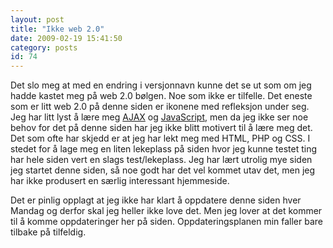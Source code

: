 ```yaml
---
layout: post
title: "Ikke web 2.0"
date: 2009-02-19 15:41:50
category: posts
id: 74
---
```

Det slo meg at med en endring i versjonnavn kunne det se ut som om jeg hadde kastet meg på web 2.0 bølgen. Noe som ikke er tilfelle. Det eneste som er litt web 2.0 på denne siden er ikonene med refleksjon under seg. Jeg har litt lyst å lære meg [AJAX][1] og [JavaScript][2], men da jeg ikke ser noe behov for det på denne siden har jeg ikke blitt motivert til å lære meg det. Det som ofte har skjedd er at jeg har lekt meg med HTML, PHP og CSS. I stedet for å lage meg en liten lekeplass på siden hvor jeg kunne testet ting har hele siden vert en slags test/lekeplass. Jeg har lært utrolig mye siden jeg startet denne siden, så noe godt har det vel kommet utav det, men jeg har ikke produsert en særlig interessant hjemmeside.

Det er pinlig opplagt at jeg ikke har klart å oppdatere denne siden hver Mandag og derfor skal jeg heller ikke love det. Men jeg lover at det kommer til å komme oppdateringer her på siden. Oppdateringsplanen min faller bare tilbake på tilfeldig.

 [1]: http://en.wikipedia.org/wiki/Ajax_(programming)
 [2]: http://en.wikipedia.org/wiki/JavaScript